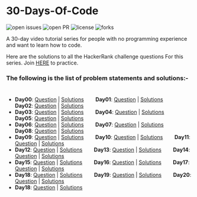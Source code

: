 # 30-Days-Of-Code
![open issues](https://img.shields.io/github/issues/MarceloKabbalah/30-Days-Of-Code?color=%2319a249) ![open PR](https://img.shields.io/github/issues-pr-closed/MarceloKabbalah/30-days-of-code?color=%23f25f56) ![license](https://img.shields.io/github/license/MarceloKabbalah/30-days-of-code) ![forks](https://img.shields.io/github/forks/MarceloKabbalah/30-days-of-code?style=social)

A 30-day video tutorial series for people with no programming experience and want to learn how to code.

Here are the solutions to all the HackerRank challenge questions For this series. Join [HERE](http://hr.gs/fdeeee) to practice.

### The following is the list of problem statements and solutions:-
#

- **Day00**: [Question](https://www.hackerrank.com/challenges/30-hello-world/problem) | [Solutions](https://github.com/MarceloKabbalah/30-Days-Of-Code/tree/master/Day00) &nbsp;&nbsp;&nbsp;&nbsp;&nbsp;&nbsp;
**Day01**: [Question](https://www.hackerrank.com/challenges/30-data-types/problem) | [Solutions](https://github.com/MarceloKabbalah/30-Days-Of-Code/tree/master/Day01) &nbsp;&nbsp;&nbsp;&nbsp;&nbsp;&nbsp;
**Day02**: [Question](https://www.hackerrank.com/challenges/30-operators/problem) | [Solutions](https://github.com/MarceloKabbalah/30-Days-Of-Code/tree/master/Day02) &nbsp;&nbsp;&nbsp;&nbsp;&nbsp;&nbsp;
- **Day03**: [Question](https://www.hackerrank.com/challenges/30-conditional-statements/problem) | [Solutions](https://github.com/MarceloKabbalah/30-Days-Of-Code/tree/master/Day03) &nbsp;&nbsp;&nbsp;&nbsp;&nbsp;&nbsp;
**Day04**: [Question](https://www.hackerrank.com/challenges/30-class-vs-instance/problem) | [Solutions](https://github.com/MarceloKabbalah/30-Days-Of-Code/tree/master/Day04) &nbsp;&nbsp;&nbsp;&nbsp;&nbsp;&nbsp;
**Day05**: [Question](https://www.hackerrank.com/challenges/30-loops/problem) | [Solutions](https://github.com/MarceloKabbalah/30-Days-Of-Code/tree/master/Day05) &nbsp;&nbsp;&nbsp;&nbsp;&nbsp;&nbsp;
- **Day06**: [Question](https://www.hackerrank.com/challenges/30-review-loop/problem) | [Solutions](https://github.com/MarceloKabbalah/30-Days-Of-Code/tree/master/Day06) &nbsp;&nbsp;&nbsp;&nbsp;&nbsp;&nbsp;
**Day07**: [Question](https://www.hackerrank.com/challenges/30-arrays/problem) | [Solutions](https://github.com/MarceloKabbalah/30-Days-Of-Code/tree/master/Day07) &nbsp;&nbsp;&nbsp;&nbsp;&nbsp;&nbsp;
**Day08**: [Question](https://www.hackerrank.com/challenges/30-dictionaries-and-maps/problem) | [Solutions](https://github.com/MarceloKabbalah/30-Days-Of-Code/tree/master/Day08) &nbsp;&nbsp;&nbsp;&nbsp;&nbsp;&nbsp;
- **Day09**: [Question](https://www.hackerrank.com/challenges/30-recursion/problem) | [Solutions](https://github.com/MarceloKabbalah/30-Days-Of-Code/tree/master/Day09) &nbsp;&nbsp;&nbsp;&nbsp;&nbsp;&nbsp;
**Day10**: [Question](https://www.hackerrank.com/challenges/30-binary-numbers/problem) | [Solutions](https://github.com/MarceloKabbalah/30-Days-Of-Code/tree/master/Day10) &nbsp;&nbsp;&nbsp;&nbsp;&nbsp;&nbsp;
**Day11**: [Question](https://www.hackerrank.com/challenges/30-2d-arrays/problem) | [Solutions](https://github.com/MarceloKabbalah/30-Days-Of-Code/tree/master/Day11) &nbsp;&nbsp;&nbsp;&nbsp;&nbsp;&nbsp;
- **Day12**: [Question](https://www.hackerrank.com/challenges/30-inheritance/problem) | [Solutions](https://github.com/MarceloKabbalah/30-Days-Of-Code/tree/master/Day12) &nbsp;&nbsp;&nbsp;&nbsp;&nbsp;&nbsp;
**Day13**: [Question](https://www.hackerrank.com/challenges/30-abstract-classes/problem) | [Solutions](https://github.com/MarceloKabbalah/30-Days-Of-Code/tree/master/Day13) &nbsp;&nbsp;&nbsp;&nbsp;&nbsp;&nbsp;
**Day14**: [Question](https://www.hackerrank.com/challenges/30-scope/problem) | [Solutions](https://github.com/MarceloKabbalah/30-Days-Of-Code/tree/master/Day14) &nbsp;&nbsp;&nbsp;&nbsp;&nbsp;&nbsp;
- **Day15**: [Question](https://www.hackerrank.com/challenges/30-linked-list/problem) | [Solutions](https://github.com/MarceloKabbalah/30-Days-Of-Code/tree/master/Day15) &nbsp;&nbsp;&nbsp;&nbsp;&nbsp;&nbsp;
**Day16**: [Question](https://www.hackerrank.com/challenges/30-exceptions-string-to-integer/problem) | [Solutions](https://github.com/MarceloKabbalah/30-Days-Of-Code/tree/master/Day16) &nbsp;&nbsp;&nbsp;&nbsp;&nbsp;&nbsp;
**Day17**: [Question](https://www.hackerrank.com/challenges/30-more-exceptions/problem) | [Solutions](https://github.com/MarceloKabbalah/30-Days-Of-Code/tree/master/Day17) &nbsp;&nbsp;&nbsp;&nbsp;&nbsp;&nbsp;
- **Day18**: [Question](https://www.hackerrank.com/challenges/30-queues-stacks/problem) | [Solutions](https://github.com/MarceloKabbalah/30-Days-Of-Code/tree/master/Day18) &nbsp;&nbsp;&nbsp;&nbsp;&nbsp;&nbsp;
**Day19**: [Question](https://www.hackerrank.com/challenges/30-interfaces/problem) | [Solutions](https://github.com/MarceloKabbalah/30-Days-Of-Code/tree/master/Day19) &nbsp;&nbsp;&nbsp;&nbsp;&nbsp;&nbsp;
**Day20**: [Question](https://www.hackerrank.com/challenges/30-sorting/problem) | [Solutions](https://github.com/MarceloKabbalah/30-Days-Of-Code/tree/master/Day20) &nbsp;&nbsp;&nbsp;&nbsp;&nbsp;&nbsp;
- **Day18**: [Question](https://www.hackerrank.com/challenges/30-generics/problem) | [Solutions](https://github.com/MarceloKabbalah/30-Days-Of-Code/tree/master/Day21) &nbsp;&nbsp;&nbsp;&nbsp;&nbsp;&nbsp;

